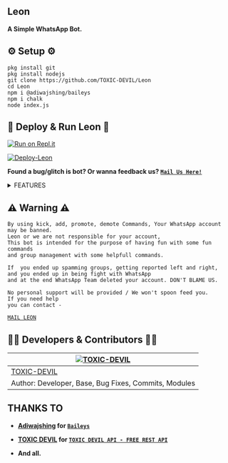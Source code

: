 ## Leon
**A Simple WhatsApp Bot.**

## ⚙️ Setup ⚙️

```
pkg install git
pkg install nodejs
git clone https://github.com/TOXIC-DEVIL/Leon
cd Leon
npm i @adiwajshing/baileys
npm i chalk
node index.js
```
  
## 💫 Deploy & Run Leon 💫

[![Run on Repl.it](https://repl.it/badge/github/TOXIC-DEVIL/WhatsApp-Bot)](https://replit.com/@TOXICDEVIL/Leon)

[![Deploy-Leon](https://www.herokucdn.com/deploy/button.svg)](https://heroku.com/deploy?template=https://github.com/TOXIC-DEVIL/Leon)

**Found a bug/glitch is bot? Or wanna feedback us? [`Mail Us Here!`](mailto:leon.toxicdevil@gmail.com)**

<details>
  <summary>FEATURES</summary>
<p>
| COMMAND        | SHORT DESC                                                        | STATUS |
| :------------: | ----------------------------------------------------------------- | :----: |
| AFK            | Away From Keyboard                                                | ✅️     |
| SIMI           | AI Chatbot                                                        | ✅️     |
| ACO            | AI Chatbot                                                        | ✅️     |
| INFO           | Bot's information                                                 | ✅️     |
| BAILEYS        | Checks the message is send by baileys/bot                         | ✅️     |
| CARBON         | Text to Image using carbon                                        | ✅️     |
| CLEAR          | Clears the messages in chat                                       | ✅️     |
| MP3            | Video to audio                                                    | ✅️     |
| PHOTO          | Sticker to image                                                  | ✅️     |
| TERMUX         | Runs command                                                      | ✅️     |
| ANTI LINK      | Restricts links in group ( ON / OFF )                             | ✅️     |
| FILTER         | Adds or shows setted auto reply in chat ( ADD / REMOVE )          | ✅️     |
| STOP           | Removes the filter from chat                                      | ✅️     |
| WELCOME        | Welcome users in group with custom messages. ( ON / OFF )         | ✅️     |
| GOODBYE        | GoodBye users in group with custom messages. ( ON / OFF )         | ✅️     |
| BAN            | Kicks user from group                                             | ❌️     |
| ADD            | Adds user in group                                                | ❌️     |
| PROMOTE        | Makes someone admin                                               | ❌️     |
| DEMOTE         | Makes someone member from admin                                   | ❌️     |
| MUTE           | Makes group - Admins Only                                         | ❌️     |
| UNMUTE         | Makes group - Everyone can send message                           | ❌️     |
| LINKGC         | Gets group invite link                                            | ❌️     |
| REVOKE         | Revokes group link                                                | ❌️     |
| SETGCNAME      | Changes group name                                                | ❌️     |
| SETDESC        | Changes/sets group description                                    | ❌️     |
| SETGCPP        | Changes/sets group profile picture                                | ❌️     |
| RESTART        | Restart bot ( Doesn't affect db )                                 | ✅️     |
| SHUTDOWN       | Turns off the bot ( COULDN'T BE TURNED ON WITH A COMMAND )        | ✅️     |
| SETVAR         | Sets/edits heroku var                                             | ✅️     |
| DELVAR         | Deletes/removes heroku var                                        | ✅️     |
| GETVAR         | Gets thr value of heroku var                                      | ✅️     |
| LYRICS         | Searches the music lyrics                                         | ✅️     |
| MIX            | Mixes a pair of emojis ( 2 ) as an Image                          | ✅️     |
| INSERT         | Adds external plugin                                              | ✅️     |
| PLUGIN         | Shows the external plugin                                         | ✅️     |
| REMOVE         | Removes the external plugin                                       | ✅️     |
| LEAVE          | Leaves from the group                                             | ✅️     |
| ABOUT          | Changes profile about                                             | ✅️     |
| NAME           | Changes profile name                                              | ✅️     |
| PP             | Changes/sets user profile picture                                 | ✅️     |
| BLOCK          | Blocks the user                                                   | ✅️     |
| UNBLOCK        | Unblocks the user                                                 | ✅️     |
| JID            | Gets the chat jid                                                 | ✅️     |
| PROFILE        | Shows the user info                                               | ✅️     |
| QR             | Text to QR                                                        | ✅️     |
| QUOTE          | Random quote ( english )                                          | ✅️     |
| RBG            | Removes image backgroud                                           | ✅️     |
| SCAN           | Checks number is registered in WhatsApp                           | ✅️     |
| TR             | Translates text                                                   | ✅️     |
| TTS            | Text to speech ( google translator )                              | ✅️     |
| MUSIC          | Download music                                                    | ✅️     |
| VIDEO          | Download YouTube video                                            | ✅️     |
| SPDF           | Site to PDF                                                       | ✅️     |
| MEDIAFIRE      | Gets information of mediafire file                                | ✅️     |
| STICKERS       | Image/Video to Sticker                                            | ✅️     |
| ALIVE          | Bot is working?                                                   | ✅️     |
| SYSD           | Shows system stats                                                | ✅️     |
| TAGADMIN       | Tags Admin in Group                                               | ✅️     |
| TAGALL         | Tags everyone in group                                            | ✅️     |
| TEXTMAKER      | Set of commands - Text to images                                  | ✅️     |
| TRUTH          | Random truth ( truth or dare )                                    | ✅️     |
| DARE           | Random dare ( truth or dare )                                     | ✅️     |
| TTP            | Text to image                                                     | ✅️     |
| ATTP           | Text to sticker ( rainbow effect )                                | ✅️     |
| EMOJI          | Emoji to image/png                                                | ✅️     |
| UNVOICE        | Audio to voice note                                               | ✅️     |
| UNAUDIO        | Voice note to audio                                               | ✅️     |
| UPDATE         | Checks for update                                                 | ✅️     |
| UPDATE NOW     | Updates the bot                                                   | ✅️     |
| OWNER          | Owner number ( vcard )                                            | ✅️     |
| DEVELOPER      | Bot/Developer's email                                             | ✅️     |
| VCARD          | Generates vcard with number and name                              | ✅️     |
| WEATHER        | Weather of the place                                              | ✅️     |
| PING           | Speed/Ping test                                                   | ✅️     |
| SHORT          | Shorten long url with tinyurl.com                                 | ❌️     |
| WHOIS          | Chat information                                                  | ✅️     |

<p>
</details>

## ⚠ Warning ⚠

```
By using kick, add, promote, demote Commands, Your WhatsApp account may be banned.
Leon or we are not responsible for your account, 
This bot is intended for the purpose of having fun with some fun commands 
and group management with some helpfull commands.

If  you ended up spamming groups, getting reported left and right, 
and you ended up in being fight with WhatsApp
and at the end WhatsApp Team deleted your account. DON'T BLAME US.

No personal support will be provided / We won't spoon feed you. 
If you need help
you can contact - 
```
[`MAIL LEON`](mailto:leon.toxicdevil@gmail.com)

## 👨‍💻 Developers & Contributors 👨‍💻

 [![TOXIC-DEVIL](https://github.com/TOXIC-DEVIL.png?size=100)](https://github.com/TOXIC-DEVIL) |
----|
[TOXIC-DEVIL](https://github.com/TOXIC-DEVIL)  | 
Author: Developer, Base, Bug Fixes, Commits, Modules | 

## THANKS TO

- **[Adiwajshing](https://github.com/Adiwajshing) for [`Baileys`](https://github.com/adiwajshing/Baileys)**

- **[TOXIC DEVIL](https://github.com/TOXIC-DEVIL) for [`TOXIC DEVIL API - FREE REST API`](https://api-toxic-devil.herokuapp.com/)**

- **And all.**
